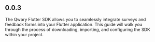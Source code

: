## 0.0.3
The Qwary Flutter SDK allows you to seamlessly integrate surveys and feedback forms into your Flutter application. This guide will walk you through the process of downloading, importing, and configuring the SDK within your project.
